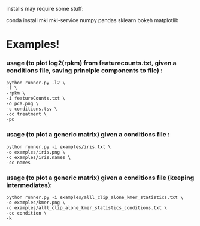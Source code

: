 installs may require some stuff:

conda install mkl mkl-service numpy pandas sklearn bokeh matplotlib

# Examples!

### usage (to plot log2(rpkm) from featurecounts.txt, given a conditions file, saving principle components to file) :
```
python runner.py -l2 \
-f \
-rpkm \
-i featureCounts.txt \
-o pca.png \
-c conditions.tsv \
-cc treatment \
-pc
```

### usage (to plot a generic matrix) given a conditions file :
```
python runner.py -i examples/iris.txt \
-o examples/iris.png \
-c examples/iris.names \
-cc names
```

### usage (to plot a generic matrix) given a conditions file (keeping intermediates):
```
python runner.py -i examples/alll_clip_alone_kmer_statistics.txt \
-o examples/kmer.png \
-c examples/alll_clip_alone_kmer_statistics_conditions.txt \
-cc condition \
-k
```